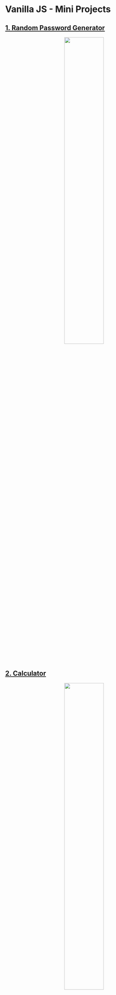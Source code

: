 # Vanilla JS - Mini Projects

## [1. Random Password Generator](./random-password-generator)

<p align="center"><img src = "https://user-images.githubusercontent.com/76716519/132008821-cb36f513-d0ee-43e2-89b7-a373a9307b69.gif" width="50%"></p>
<br/>

## [2. Calculator](./calculator)

<p align="center"><img src = "https://user-images.githubusercontent.com/76716519/132009917-a8681291-4b70-4838-9f2f-813bf167a454.gif" width="50%"></p>
